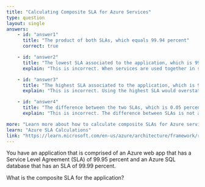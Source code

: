 ```yaml
---
title: "Calculating Composite SLA for Azure Services"
type: question
layout: single
answers:
    - id: "answer1"
      title: "The product of both SLAs, which equals 99.94 percent"
      correct: true

    - id: "answer2"
      title: "The lowest SLA associated to the application, which is 99.95 percent"
      explain: "This is incorrect. When services are used together in series (one depending on another), you must multiply the individual SLAs to get the composite SLA, as each service must be available for the application to function."

    - id: "answer3"
      title: "The highest SLA associated to the application, which is 99.99 percent"
      explain: "This is incorrect. Using the highest SLA would overstate the availability of the application. Since both services must be available for the application to function, you must multiply the individual SLAs."

    - id: "answer4"
      title: "The difference between the two SLAs, which is 0.05 percent"
      explain: "This is incorrect. The difference between SLAs is not a meaningful measure. For services in series, you multiply the individual SLAs to calculate the composite SLA (99.95% × 99.99% = 99.94%)."

more: "Learn more about how to calculate composite SLAs for Azure services."
learn: "Azure SLA Calculations"
link: "https://learn.microsoft.com/en-us/azure/architecture/framework/resiliency/business-metrics#composite-slas"
---
```


You have an application that is comprised of an Azure web app that has a Service Level Agreement (SLA) of
99.95 percent and an Azure SQL database that has an SLA of 99.99 percent. 

What is the composite SLA for the application?
